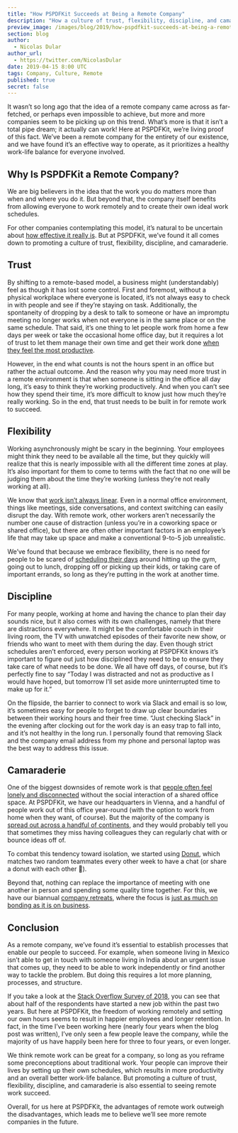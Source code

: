 ```yaml
---
title: "How PSPDFKit Succeeds at Being a Remote Company"
description: "How a culture of trust, flexibility, discipline, and camaraderie helps us succeed."
preview_image: /images/blog/2019/how-pspdfkit-succeeds-at-being-a-remote-company/article-header.png
section: blog
author:
  - Nicolas Dular
author_url:
  - https://twitter.com/NicolasDular
date: 2019-04-15 8:00 UTC
tags: Company, Culture, Remote
published: true
secret: false
---
```


It wasn’t so long ago that the idea of a remote company came across as far-fetched, or perhaps even impossible to achieve, but more and more companies seem to be picking up on this trend. What’s more is that it isn’t a total pipe dream; it actually can work! Here at PSPDFKit, we’re living proof of this fact. We’ve been a remote company for the entirety of our existence, and we have found it’s an effective way to operate, as it prioritizes a healthy work-life balance for everyone involved.

## Why Is PSPDFKit a Remote Company?

We are big believers in the idea that the work you do matters more than when and where you do it. But beyond that, the company itself benefits from allowing everyone to work remotely and to create their own ideal work schedules.

For other companies contemplating this model, it’s natural to be uncertain about [how effective it really is][effective remote communication]. But at PSPDFKit, we’ve found it all comes down to promoting a culture of trust, flexibility, discipline, and camaraderie.

## Trust

By shifting to a remote-based model, a business might (understandably) feel as though it has lost some control. First and foremost, without a physical workplace where everyone is located, it’s not always easy to check in with people and see if they’re staying on task. Additionally, the spontaneity of dropping by a desk to talk to someone or have an impromptu meeting no longer works when not everyone is in the same place or on the same schedule. That said, it’s one thing to let people work from home a few days per week or take the occasional home office day, but it requires a lot of trust to let them manage their own time and get their work done [when they feel the most productive][eight hours work].

However, in the end what counts is not the hours spent in an office but rather the actual outcome. And the reason why you may need more trust in a remote environment is that when someone is sitting in the office all day long, it’s easy to think they’re working productively. And when you can’t see how they spend their time, it’s more difficult to know just how much they’re really working. So in the end, that trust needs to be built in for remote work to succeed.

## Flexibility

Working asynchronously might be scary in the beginning. Your employees might think they need to be available all the time, but they quickly will realize that this is nearly impossible with all the different time zones at play. It’s also important for them to come to terms with the fact that no one will be judging them about the time they’re working (unless they’re not really working at all).

We know that [work isn’t always linear][remote work]. Even in a normal office environment, things like meetings, side conversations, and context switching can easily disrupt the day. With remote work, other workers aren’t necessarily the number one cause of distraction (unless you’re in a coworking space or shared office), but there are often other important factors in an employee’s life that may take up space and make a conventional 9-to-5 job unrealistic.

We’ve found that because we embrace flexibility, there is no need for people to be scared of [scheduling their days][time management] around hitting up the gym, going out to lunch, dropping off or picking up their kids, or taking care of important errands, so long as they’re putting in the work at another time.

## Discipline

For many people, working at home and having the chance to plan their day sounds nice, but it also comes with its own challenges, namely that there are distractions everywhere. It might be the comfortable couch in their living room, the TV with unwatched episodes of their favorite new show, or friends who want to meet with them during the day. Even though strict schedules aren’t enforced, every person working at PSPDFKit knows it’s important to figure out just how disciplined they need to be to ensure they take care of what needs to be done. We all have off days, of course, but it’s perfectly fine to say “Today I was distracted and not as productive as I would have hoped, but tomorrow I’ll set aside more uninterrupted time to make up for it.”

On the flipside, the barrier to connect to work via Slack and email is so low, it’s sometimes easy for people to forget to draw up clear boundaries between their working hours and their free time. “Just checking Slack” in the evening after clocking out for the work day is an easy trap to fall into, and it’s not healthy in the long run. I personally found that removing Slack and the company email address from my phone and personal laptop was the best way to address this issue.

## Camaraderie

One of the biggest downsides of remote work is that [people often feel lonely and disconnected][work from home study] without the social interaction of a shared office space. At PSPDFKit, we have our headquarters in Vienna, and a handful of people work out of this office year-round (with the option to work from home when they want, of course). But the majority of the company is [spread out across a handful of continents][cultural diversity], and they would probably tell you that sometimes they miss having colleagues they can regularly chat with or bounce ideas off of.

To combat this tendency toward isolation, we started using [Donut][], which matches two random teammates every other week to have a chat (or share a donut with each other 🍩).

Beyond that, nothing can replace the importance of meeting with one another in person and spending some quality time together. For this, we have our biannual [company retreats][], where the focus is [just as much on bonding as it is on business][first retreat].

## Conclusion

As a remote company, we’ve found it’s essential to establish processes that enable our people to succeed. For example, when someone living in Mexico isn’t able to get in touch with someone living in India about an urgent issue that comes up, they need to be able to work independently or find another way to tackle the problem. But doing this requires a lot more planning, processes, and structure.

If you take a look at the [Stack Overflow Survey of 2018][], you can see that about half of the respondents have started a new job within the past two years. But here at PSPDFKit, the freedom of working remotely and setting our own hours seems to result in happier employees and longer retention. In fact, in the time I’ve been working here (nearly four years when the blog post was written), I’ve only seen a few people leave the company, while the majority of us have happily been here for three to four years, or even longer.

We think remote work can be great for a company, so long as you reframe some preconceptions about traditional work. Your people can improve their lives by setting up their own schedules, which results in more productivity and an overall better work-life balance. But promoting a culture of trust, flexibility, discipline, and camaraderie is also essential to seeing remote work succeed.

Overall, for us here at PSPDFKit, the advantages of remote work outweigh the disadvantages, which leads me to believe we’ll see more remote companies in the future.

[effective remote communication]: https://pspdfkit.com/blog/2018/effective-remote-communication/
[eight hours work]: https://pspdfkit.com/blog/2019/eight-hours-work/
[remote work]: https://pspdfkit.com/blog/2017/remote-work/
[time management]: https://pspdfkit.com/blog/2018/time-management/
[cultural diversity]: https://pspdfkit.com/blog/2017/what-cultural-diversity-means-to-us/
[work from home study]: https://nbloom.people.stanford.edu/sites/g/files/sbiybj4746/f/wfh.pdf
[donut]: https://www.donut.com/
[company retreats]: https://pspdfkit.com/blog/2017/4-steps-to-a-successful-company-retreat/
[first retreat]: https://pspdfkit.com/blog/2019/my-first-pspdfkit-retreat/
[stack overflow survey of 2018]: https://insights.stackoverflow.com/survey/2018#work-how-long-ago-did-developers-last-change-jobs
